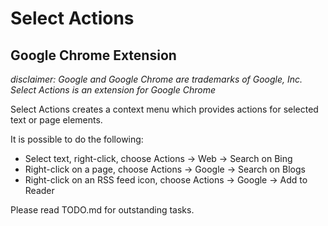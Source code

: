 # Select Actions
## Google Chrome Extension
_disclaimer: Google and Google Chrome are trademarks of Google, Inc.
Select Actions is an extension for Google Chrome_

Select Actions creates a context menu which provides actions for selected text or page elements.

It is possible to do the following:
  * Select text, right-click, choose Actions -> Web -> Search on Bing
  * Right-click on a page, choose Actions -> Google -> Search on Blogs
  * Right-click on an RSS feed icon, choose Actions -> Google -> Add to Reader

Please read TODO.md for outstanding tasks.
